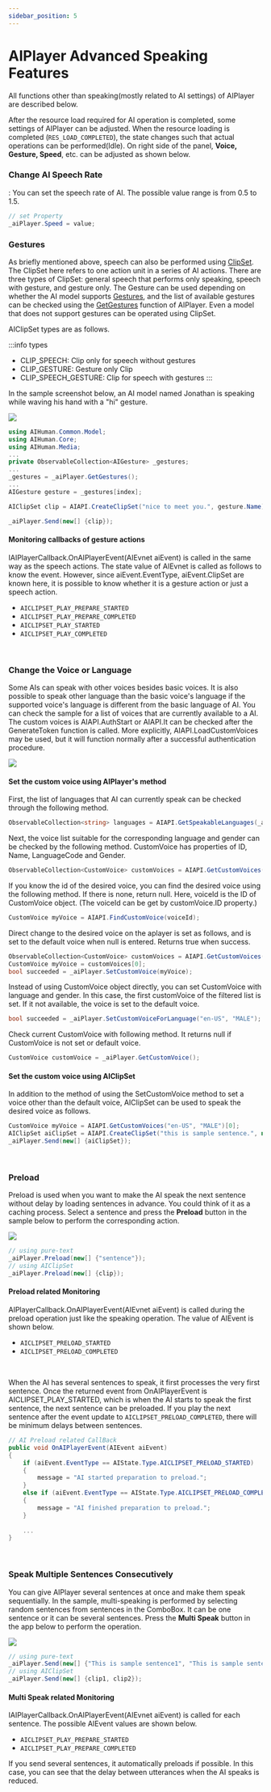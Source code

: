 ```yaml
---
sidebar_position: 5
---
```


# AIPlayer Advanced Speaking Features

All functions other than speaking(mostly related to AI settings) of AIPlayer are described below.

After the resource load required for AI operation is completed, some settings of AIPlayer can be adjusted. When the resource loading is completed (`RES_LOAD_COMPLETED`), the state changes such that actual operations can be performed(Idle). On right side of the panel, **Voice, Gesture, Speed**, etc. can be adjusted as shown below.

### Change AI Speech Rate

: You can set the speech rate of AI. The possible value range is from 0.5 to 1.5.
```csharp
// set Property
_aiPlayer.Speed = value;
```

### Gestures
As briefly mentioned above, speech can also be performed using [ClipSet](#main-class-apis). The ClipSet here refers to one action unit in a series of AI actions. There are three types of ClipSet: general speech that performs only speaking, speech with gesture, and gesture only. The Gesture can be used depending on whether the AI model supports [Gestures](#main-class-apis), and the list of available gestures can be checked using the [GetGestures](#main-class-apis) function of AIPlayer. Even a model that does not support gestures can be operated using ClipSet.

AIClipSet types are as follows.

:::info types
  - CLIP_SPEECH: Clip only for speech without gestures
  - CLIP_GESTURE: Gesture only Clip
  - CLIP_SPEECH_GESTURE: Clip for speech with gestures
:::

In the sample screenshot below, an AI model named Jonathan is speaking while waving his hand with a "hi" gesture.

<img src="/img/aihuman/windows/gesture_1.4.x.png" />

```csharp
using AIHuman.Common.Model;
using AIHuman.Core;
using AIHuman.Media;
...
private ObservableCollection<AIGesture> _gestures;
...
_gestures = _aiPlayer.GetGestures();
...
AIGesture gesture = _gestures[index];

AIClipSet clip = AIAPI.CreateClipSet("nice to meet you.", gesture.Name);

_aiPlayer.Send(new[] {clip});
```

#### Monitoring callbacks of gesture actions

IAIPlayerCallback.OnAIPlayerEvent(AIEvnet aiEvent) is called in the same way as the speech actions. The state value of AIEvnet is called as follows to know the event. However, since aiEvent.EventType, aiEvent.ClipSet are known here, it is possible to know whether it is a gesture action or just a speech action.

- `AICLIPSET_PLAY_PREPARE_STARTED` 
- `AICLIPSET_PLAY_PREPARE_COMPLETED`
- `AICLIPSET_PLAY_STARTED`
- `AICLIPSET_PLAY_COMPLETED`

<br/>

### Change the Voice or Language
Some AIs can speak with other voices besides basic voices. It is also possible to speak other language than the basic voice's language if the supported voice's language is different from the basic language of AI. You can check the sample for a list of voices that are currently available to a AI. The custom voices is AIAPI.AuthStart or AIAPI.It can be checked after the GenerateToken function is called. More explicitly, AIAPI.LoadCustomVoices may be used, but it will function normally after a successful authentication procedure.

<img src="/img/aihuman/windows/customvoice_1.4.x.png" />

<br/>

#### Set the custom voice using AIPlayer's method
First, the list of languages that AI can currently speak can be checked through the following method.

```csharp
ObservableCollection<string> languages = AIAPI.GetSpeakableLanguages(_aiPlayer.AIGender);
``` 


Next, the voice list suitable for the corresponding language and gender can be checked by the following method. CustomVoice has properties of ID, Name, LanguageCode and Gender.

```csharp
ObservableCollection<CustomVoice> customVoices = AIAPI.GetCustomVoices();
``` 

If you know the id of the desired voice, you can find the desired voice using the following method. If there is none, return null. Here, voiceId is the ID of CustomVoice object. (The voiceId can be get by customVoice.ID property.)

```csharp
CustomVoice myVoice = AIAPI.FindCustomVoice(voiceId);
``` 

Direct change to the desired voice on the aplayer is set as follows, and is set to the default voice when null is entered. Returns true when success.

```csharp
ObservableCollection<CustomVoice> customVoices = AIAPI.GetCustomVoices();
CustomVoice myVoice = customVoices[0]; 
bool succeeded = _aiPlayer.SetCustomVoice(myVoice);
```


Instead of using CustomVoice object directly, you can set CustomVoice with language and gender. In this case, the first customVoice of the filtered list is set. If it not available, the voice is set to the default voice.

```csharp
bool succeeded = _aiPlayer.SetCustomVoiceForLanguage("en-US", "MALE");
```


Check current CustomVoice with following method. It returns null if CustomVoice is not set or default voice.

```csharp
CustomVoice customVoice = _aiPlayer.GetCustomVoice();
```

#### Set the custom voice using AIClipSet
In addition to the method of using the SetCustomVoice method to set a voice other than the default voice, AIClipSet can be used to speak the desired voice as follows.

```csharp
CustomVoice myVoice = AIAPI.GetCustomVoices("en-US", "MALE")[0];
AIClipSet aiClipSet = AIAPI.CreateClipSet("this is sample sentence.", null, myVoice);
_aiPlayer.Send(new[] {aiClipSet});
``` 

<br/>

### Preload

Preload is used when you want to make the AI speak the next sentence without delay by loading sentences in advance. You could think of it as a caching process. Select a sentence and press the **Preload** button in the sample below to perform the corresponding action.

<img src="/img/aihuman/windows/preload_1.4.x.png" />

```csharp
// using pure-text
_aiPlayer.Preload(new[] {"sentence"});
// using AIClipSet
_aiPlayer.Preload(new[] {clip});
```

#### Preload related Monitoring 

AIPlayerCallback.OnAIPlayerEvent(AIEvnet aiEvent) is called during the preload operation just like the speaking operation. The value of AIEvent is shown below.

- `AICLIPSET_PRELOAD_STARTED`
- `AICLIPSET_PRELOAD_COMPLETED`

<br/>

When the AI has several sentences to speak, it first processes the very first sentence. Once the returned event from OnAIPlayerEvent is AICLIPSET_PLAY_STARTED, which is when the AI starts to speak the first sentence, the next sentence can be preloaded. If you play the next sentence after the event update to `AICLIPSET_PRELOAD_COMPLETED`, there will be minimum delays between sentences. 

```csharp
// AI Preload related CallBack
public void OnAIPlayerEvent(AIEvent aiEvent)
{
    if (aiEvent.EventType == AIState.Type.AICLIPSET_PRELOAD_STARTED)
    {
        message = "AI started preparation to preload.";
    }
    else if (aiEvent.EventType == AIState.Type.AICLIPSET_PRELOAD_COMPLETED)
    {
        message = "AI finished preparation to preload.";
    }
    
    ...
}
```

<br/>

### Speak Multiple Sentences Consecutively

You can give AIPlayer several sentences at once and make them speak sequentially. In the sample, multi-speaking is performed by selecting random sentences from sentences in the ComboBox. It can be one sentence or it can be several sentences. Press the **Multi Speak** button in the app below to perform the operation.

<img src="/img/aihuman/windows/multispeak_1.4.x.png" />

```csharp
// using pure-text
_aiPlayer.Send(new[] {"This is sample sentence1", "This is sample sentence2"});
// using AIClipSet
_aiPlayer.Send(new[] {clip1, clip2});
```

#### Multi Speak related Monitoring

IAIPlayerCallback.OnAIPlayerEvent(AIEvnet aiEvent) is called for each sentence. The possible AIEvent values are shown below. 

- `AICLIPSET_PLAY_PREPARE_STARTED`
- `AICLIPSET_PLAY_PREPARE_COMPLETED`

If you send several sentences, it automatically preloads if possible. In this case, you can see that the delay between utterances when the AI speaks is reduced.
